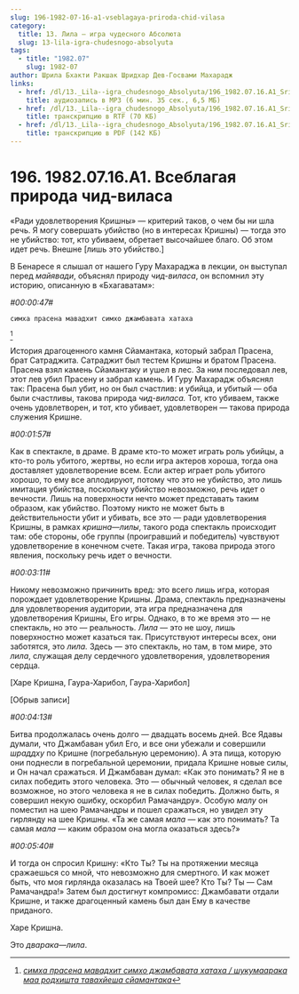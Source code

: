 ```yaml
---
slug: 196-1982-07-16-a1-vseblagaya-priroda-chid-vilasa
category:
  title: 13. Лила — игра чудесного Абсолюта
  slug: 13-lila-igra-chudesnogo-absolyuta
tags:
  - title: "1982.07"
    slug: 1982-07
author: Шрила Бхакти Ракшак Шридхар Дев-Госвами Махарадж
links:
  - href: /dl/13._Lila--igra_chudesnogo_Absolyuta/196_1982.07.16.A1_SridharMj_Vseblagaja_priroda_chid-vilasa.mp3
    title: аудиозапись в MP3 (6 мин. 35 сек., 6,5 МБ)
  - href: /dl/13._Lila--igra_chudesnogo_Absolyuta/196_1982.07.16.A1_SridharMj_Vseblagaja_priroda_chid-vilasa.rtf
    title: транскрипцию в RTF (70 КБ)
  - href: /dl/13._Lila--igra_chudesnogo_Absolyuta/196_1982.07.16.A1_SridharMj_Vseblagaja_priroda_chid-vilasa.pdf
    title: транскрипцию в PDF (142 КБ)
---
```


# 196. 1982.07.16.A1. Всеблагая природа чид-виласа

«Ради удовлетворения Кришны» — критерий таков, о чем бы ни шла речь. Я могу совершать убийство (но в интересах Кришны) — тогда это не убийство: тот, кто убиваем, обретает высочайшее благо. Об этом идет речь. Внешне [лишь это убийство.]

В Бенаресе я слышал от нашего Гуру Махараджа в лекции, он выступал перед *майявади*, объяснял природу *чид-виласа*, он вспомнил эту историю, описанную в «Бхагаватам»:

*#00:00:47#*

    симха прасена мавадхит симхо джамбавата хатаха
[^_ftn1]

История драгоценного камня Сйамантака, который забрал Прасена, брат Сатраджита. Сатраджит был тестем Кришны и братом Прасена. Прасена взял камень Сйамантаку и ушел в лес. За ним последовал лев, этот лев убил Прасену и забрал камень. И Гуру Махарадж объяснял так: Прасена был убит, но он был счастлив: и убийца, и убитый — оба были счастливы, такова природа *чид-виласа.* Тот, кто убиваем, также очень удовлетворен, и тот, кто убивает, удовлетворен — такова природа служения Кришне.

*#00:01:57#*

Как в спектакле, в драме. В драме кто-то может играть роль убийцы, а кто-то роль убитого, жертвы, но если игра актеров хороша, тогда она доставляет удовлетворение всем. Если актер играет роль убитого хорошо, то ему все аплодируют, потому что это не убийство, это лишь имитация убийства, поскольку убийство невозможно, речь идет о вечности. Лишь на поверхности нечто может представать таким образом, как убийство. Поэтому никто не может быть в действительности убит и убивать, все это — ради удовлетворения Кришны, в рамках *кришна*—*лилы*, такого рода спектакль происходит там: обе стороны, обе группы (проигравший и победитель) чувствуют удовлетворение в конечном счете. Такая игра, такова природа этого явления, поскольку речь идет о вечности.

*#00:03:11#*

Никому невозможно причинить вред: это всего лишь игра, которая порождает удовлетворение Кришны. Драма, спектакль предназначены для удовлетворения аудитории, эта игра предназначена для удовлетворения Кришны, Его игры. Однако, в то же время это — не спектакль, но это — реальность. *Лила* — это не шоу, лишь поверхностно может казаться так. Присутствуют интересы всех, они заботятся, это *лила.* Здесь — это спектакль, но там, в том мире, это *лила*, служащая делу сердечного удовлетворения, удовлетворения сердца.

[Харе Кришна, Гаура-Харибол, Гаура-Харибол]

[Обрыв записи]

*#00:04:13#*

Битва продолжалась очень долго — двадцать восемь дней. Все Ядавы думали, что Джамбаван убил Его, и все они убежали и совершили *шраддху* по Кришне (погребальную церемонию). А эта пища, которую они поднесли в погребальной церемонии, придала Кришне новые силы, и Он начал сражаться. И Джамбаван думал: «Как это понимать? Я не в силах победить этого человека. Это — обычный человек, я сделал все возможное, но этого человека я не в силах победить. Должно быть, я совершил некую ошибку, оскорбил Рамачандру». Особую *малу* он поместил на шею Рамачандры и пошел сражаться, но увидел эту гирлянду на шее Кришны. «Та же самая *мала* — как это понимать? Та самая *мала* — каким образом она могла оказаться здесь?»

*#00:05:40#*

И тогда он спросил Кришну: «Кто Ты? Ты на протяжении месяца сражаешься со мной, что невозможно для смертного. И как может быть, что моя гирлянда оказалась на Твоей шее? Кто Ты? Ты — Сам Рамачандра!» Затем был достигнут компромисс: Джамбавати отдали Кришне, и также драгоценный камень был дан Ему в качестве приданого.

Харе Кришна.

Это *дварака*—*лила*.



[^_ftn1]: [*симха прасена мавадхит симхо джамбавата хатаха / шукумаарака маа родхишта тавахйеша сйамантака*](../notes/shloka/simha-prasena-mavadhit-simho-dzhambavata.md)
